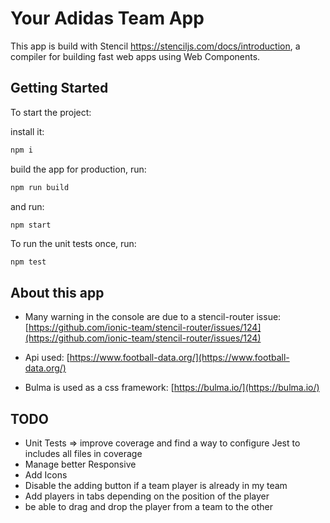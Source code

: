 # Your Adidas Team App

This app is build with Stencil https://stenciljs.com/docs/introduction, a compiler for building fast web apps using Web Components.

## Getting Started

To start the project:

install it:

```bash
npm i
```

build the app for production, run:

```bash
npm run build
```

and run:

```bash
npm start
```

To run the unit tests once, run:

```
npm test
```

## About this app

- Many warning in the console are due to a stencil-router issue: [https://github.com/ionic-team/stencil-router/issues/124](https://github.com/ionic-team/stencil-router/issues/124)

- Api used: [https://www.football-data.org/](https://www.football-data.org/)

- Bulma is used as a css framework: [https://bulma.io/](https://bulma.io/)

## TODO

- Unit Tests => improve coverage and find a way to configure Jest to includes all files in coverage
- Manage better Responsive
- Add Icons
- Disable the adding button if a team player is already in my team
- Add players in tabs depending on the position of the player
- be able to drag and drop the player from a team to the other
